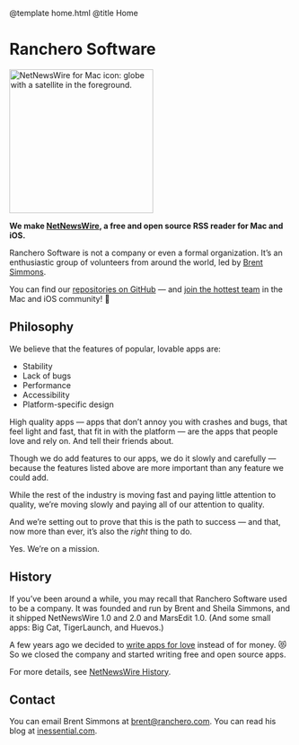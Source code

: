 @template home.html
@title Home

<div class="innertext">
<h1 class="hidden">Ranchero Software</h1>

<p><a href="netnewswire/"><img class="centeredimage extrabottommargin" src="https://ranchero.com/images/nnw_icon_256.png" height="256" width="256" alt="NetNewsWire for Mac icon: globe with a satellite in the foreground." /></a></p>

<p><b>We make <a href="netnewswire/">NetNewsWire</a>, a free and open source RSS reader for Mac and iOS.</b></p>

<p>Ranchero Software is not a company or even a formal organization. It’s an enthusiastic group of volunteers from around the world, led by <a href="https://inessential.com/">Brent Simmons</a>.</p>

<p>You can find our <a href="https://github.com/ranchero-software">repositories on GitHub</a> — and <a href="https://github.com/Ranchero-Software/NetNewsWire/blob/master/CONTRIBUTING.md">join the hottest team</a> in the Mac and iOS community! 🐥</p>

<div class="separator"></div>
<h2>Philosophy</h2>

<p>We believe that the features of popular, lovable apps are:</p>
<ul>
<li>Stability</li>
<li>Lack of bugs</li>
<li>Performance</li>
<li>Accessibility</li>
<li>Platform-specific design</li>
</ul>

<p>High quality apps — apps that don’t annoy you with crashes and bugs, that feel light and fast, that fit in with the platform — are the apps that people love and rely on. And tell their friends about.</p>

<p>Though we do add features to our apps, we do it slowly and carefully — because the features listed above are more important than any feature we could add.</p>

<p>While the rest of the industry is moving fast and paying little attention to quality, we’re moving slowly and paying all of our attention to quality.</p>

<p>And we’re setting out to prove that this is the path to success — and that, now more than ever, it’s also the <i>right</i> thing to do.</p>

<p>Yes. We’re on a mission.</p>

<div class="separator"></div>
<h2>History</h2>

<p>If you’ve been around a while, you may recall that Ranchero Software used to be a company. It was founded and run by Brent and Sheila Simmons, and it shipped NetNewsWire 1.0 and 2.0 and MarsEdit 1.0. (And some small apps: Big Cat, TigerLaunch, and Huevos.)</p>

<p>A few years ago we decided to <a href="https://inessential.com/2015/06/30/love">write apps for love</a> instead of for money. 😻  So we closed the company and started writing free and open source apps.</p>

<p>For more details, see <a href="https://ranchero.com/netnewswire/history">NetNewsWire History</a>.</p>

<div class="separator"></div>
<h2>Contact</h2>

<p>You can email Brent Simmons at <a href="mailto:brent@ranchero.com">brent@ranchero.com</a>. You can read his blog at <a href="https://inessential.com/">inessential.com</a>.</p>

<div class="separator"></div>

</div>
